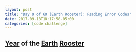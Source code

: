 ```yaml
---
layout: post
title: "Day 9 of 60 (Earth Rooster): Reading Error Codes"
date: 2017-09-18T18:17:58-05:00
categories: [code challenge]
---
```


## [Year](https://en.wikipedia.org/wiki/Chinese_zodiac#Years) of the [Earth](https://en.wikipedia.org/wiki/Earth_(Wu_Xing)) [Rooster](https://en.wikipedia.org/wiki/https://en.wikipedia.org/wiki/Rooster_(zodiac))


